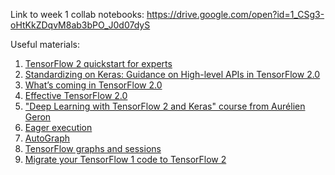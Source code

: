 Link to week 1 collab notebooks: https://drive.google.com/open?id=1_CSg3-oHtKkZDqvM8ab3bPO_J0d07dyS

Useful materials:
1.  [TensorFlow 2 quickstart for experts](https://www.tensorflow.org/tutorials/quickstart/advanced)
2.  [Standardizing on Keras: Guidance on High-level APIs in TensorFlow 2.0](https://medium.com/tensorflow/standardizing-on-keras-guidance-on-high-level-apis-in-tensorflow-2-0-bad2b04c819a)
3.  [What’s coming in TensorFlow 2.0](https://medium.com/tensorflow/whats-coming-in-tensorflow-2-0-d3663832e9b8)
4.  [Effective TensorFlow 2.0](https://www.tensorflow.org/guide/effective_tf2)
5.  ["Deep Learning with TensorFlow 2 and Keras" course from Aurélien Geron](https://github.com/ageron/tf2_course)
6.  [Eager execution](https://www.tensorflow.org/alpha/guide/eager)
7.  [AutoGraph](https://www.tensorflow.org/guide/autograph)
8.  [TensorFlow graphs and sessions](https://www.tensorflow.org/guide/graphs)
9.  [Migrate your TensorFlow 1 code to TensorFlow 2](https://www.tensorflow.org/guide/migrate)

